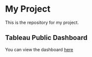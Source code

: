# My Project

This is the repository for my project.

## Tableau Public Dashboard

You can view the dashboard [here](https://public.tableau.com/views/Deneme1_17334976468230/Dashboard1?:language=en-US&:sid=&:redirect=auth&:display_count=n&:origin=viz_share_link)
